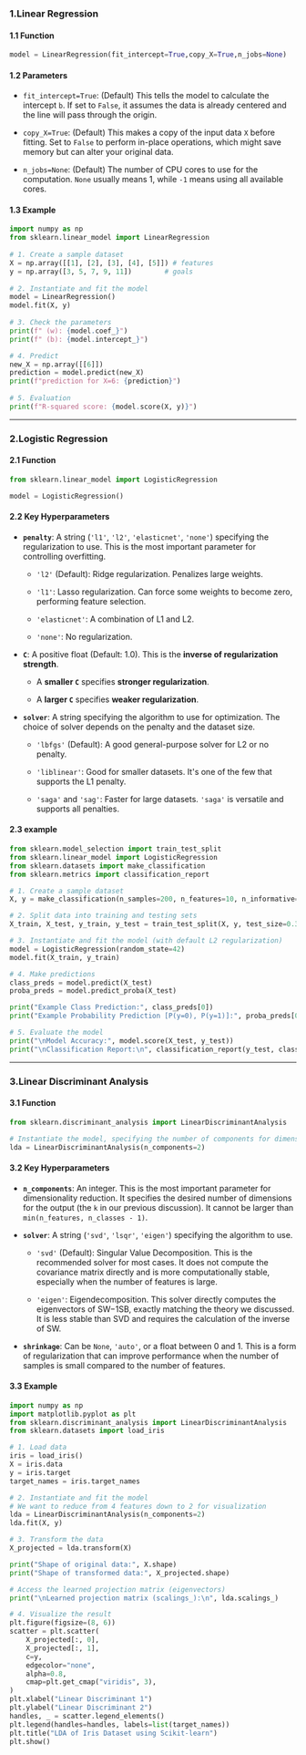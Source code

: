 ### 1.Linear Regression

#### 1.1 Function

``` python
model = LinearRegression(fit_intercept=True,copy_X=True,n_jobs=None)
```

#### 1.2 Parameters

- `fit_intercept=True`: (Default) This tells the model to calculate the intercept `b`. If set to `False`, it assumes the data is already centered and the line will pass through the origin.
    
- `copy_X=True`: (Default) This makes a copy of the input data `X` before fitting. Set to `False` to perform in-place operations, which might save memory but can alter your original data.
    
- `n_jobs=None`: (Default) The number of CPU cores to use for the computation. `None` usually means 1, while `-1` means using all available cores.

#### 1.3 Example

``` python
import numpy as np  
from sklearn.linear_model import LinearRegression  
  
# 1. Create a sample dataset
X = np.array([[1], [2], [3], [4], [5]]) # features
y = np.array([3, 5, 7, 9, 11])        # goals
  
# 2. Instantiate and fit the model
model = LinearRegression()  
model.fit(X, y)  
  
# 3. Check the parameters
print(f" (w): {model.coef_}")  
print(f" (b): {model.intercept_}")  

# 4. Predict
new_X = np.array([[6]])  
prediction = model.predict(new_X)  
print(f"prediction for X=6: {prediction}")  
 
# 5. Evaluation 
print(f"R-squared score: {model.score(X, y)}")  
```
***
### 2.Logistic Regression

#### 2.1 Function

``` python
from sklearn.linear_model import LogisticRegression

model = LogisticRegression()
```

#### 2.2 Key Hyperparameters

- **`penalty`**: A string (`'l1'`, `'l2'`, `'elasticnet'`, `'none'`) specifying the regularization to use. This is the most important parameter for controlling overfitting.
    
    - `'l2'` (Default): Ridge regularization. Penalizes large weights.
        
    - `'l1'`: Lasso regularization. Can force some weights to become zero, performing feature selection.
        
    - `'elasticnet'`: A combination of L1 and L2.
        
    - `'none'`: No regularization.
        
- **`C`**: A positive float (Default: 1.0). This is the **inverse of regularization strength**.
    
    - A **smaller `C`** specifies **stronger regularization**.
        
    - A **larger `C`** specifies **weaker regularization**.
        
- **`solver`**: A string specifying the algorithm to use for optimization. The choice of solver depends on the penalty and the dataset size.
    
    - `'lbfgs'` (Default): A good general-purpose solver for L2 or no penalty.
        
    - `'liblinear'`: Good for smaller datasets. It's one of the few that supports the L1 penalty.
        
    - `'saga'` and `'sag'`: Faster for large datasets. `'saga'` is versatile and supports all penalties.

#### 2.3 example

``` python
from sklearn.model_selection import train_test_split
from sklearn.linear_model import LogisticRegression
from sklearn.datasets import make_classification
from sklearn.metrics import classification_report

# 1. Create a sample dataset
X, y = make_classification(n_samples=200, n_features=10, n_informative=5, n_redundant=0, random_state=42)

# 2. Split data into training and testing sets
X_train, X_test, y_train, y_test = train_test_split(X, y, test_size=0.3, random_state=42)

# 3. Instantiate and fit the model (with default L2 regularization)
model = LogisticRegression(random_state=42)
model.fit(X_train, y_train)

# 4. Make predictions
class_preds = model.predict(X_test)
proba_preds = model.predict_proba(X_test)

print("Example Class Prediction:", class_preds[0])
print("Example Probability Prediction [P(y=0), P(y=1)]:", proba_preds[0])

# 5. Evaluate the model
print("\nModel Accuracy:", model.score(X_test, y_test))
print("\nClassification Report:\n", classification_report(y_test, class_preds))
```

***
### 3.Linear Discriminant Analysis

#### 3.1 Function

``` python
from sklearn.discriminant_analysis import LinearDiscriminantAnalysis

# Instantiate the model, specifying the number of components for dimensionality reduction
lda = LinearDiscriminantAnalysis(n_components=2)
```
#### 3.2 Key Hyperparameters

- **`n_components`**: An integer. This is the most important parameter for dimensionality reduction. It specifies the desired number of dimensions for the output (the `k` in our previous discussion). It cannot be larger than `min(n_features, n_classes - 1)`.
    
- **`solver`**: A string (`'svd'`, `'lsqr'`, `'eigen'`) specifying the algorithm to use.
    
    - `'svd'` (Default): Singular Value Decomposition. This is the recommended solver for most cases. It does not compute the covariance matrix directly and is more computationally stable, especially when the number of features is large.
        
    - `'eigen'`: Eigendecomposition. This solver directly computes the eigenvectors of SW−1​SB​, exactly matching the theory we discussed. It is less stable than SVD and requires the calculation of the inverse of SW​.
        
- **`shrinkage`**: Can be `None`, `'auto'`, or a float between 0 and 1. This is a form of regularization that can improve performance when the number of samples is small compared to the number of features.

#### 3.3 Example

``` python
import numpy as np
import matplotlib.pyplot as plt
from sklearn.discriminant_analysis import LinearDiscriminantAnalysis
from sklearn.datasets import load_iris

# 1. Load data
iris = load_iris()
X = iris.data
y = iris.target
target_names = iris.target_names

# 2. Instantiate and fit the model
# We want to reduce from 4 features down to 2 for visualization
lda = LinearDiscriminantAnalysis(n_components=2)
lda.fit(X, y)

# 3. Transform the data
X_projected = lda.transform(X)

print("Shape of original data:", X.shape)
print("Shape of transformed data:", X_projected.shape)

# Access the learned projection matrix (eigenvectors)
print("\nLearned projection matrix (scalings_):\n", lda.scalings_)

# 4. Visualize the result
plt.figure(figsize=(8, 6))
scatter = plt.scatter(
    X_projected[:, 0],
    X_projected[:, 1],
    c=y,
    edgecolor="none",
    alpha=0.8,
    cmap=plt.get_cmap("viridis", 3),
)
plt.xlabel("Linear Discriminant 1")
plt.ylabel("Linear Discriminant 2")
handles, _ = scatter.legend_elements()
plt.legend(handles=handles, labels=list(target_names))
plt.title("LDA of Iris Dataset using Scikit-learn")
plt.show()
```